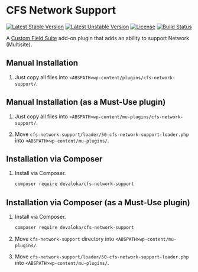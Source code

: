 # CFS Network Support

[![Latest Stable Version][stable-image]][stable-url]
[![Latest Unstable Version][unstable-image]][unstable-url]
[![License][license-image]][license-url]
[![Build Status][travis-image]][travis-url]

A [Custom Field Suite][custom-field-suite] add-on plugin that adds an ability to
support Network (Multisite).

## Manual Installation

1.  Just copy all files into `<ABSPATH>wp-content/plugins/cfs-network-support/`.

## Manual Installation (as a Must-Use plugin)

1.  Just copy all files into
    `<ABSPATH>wp-content/mu-plugins/cfs-network-support/`.

2.  Move `cfs-network-support/loader/50-cfs-network-support-loader.php`
    into `<ABSPATH>wp-content/mu-plugins/`.

## Installation via Composer

1.  Install via Composer.

    ```sh
    composer require devaloka/cfs-network-support
    ```

## Installation via Composer (as a Must-Use plugin)

1.  Install via Composer.

    ```sh
    composer require devaloka/cfs-network-support
    ```

2.  Move `cfs-network-support` directory into
    `<ABSPATH>wp-content/mu-plugins/`.

3.  Move `cfs-network-support/loader/50-cfs-network-support-loader.php`
    into `<ABSPATH>wp-content/mu-plugins/`.

[custom-field-suite]: https://ja.wordpress.org/plugins/custom-field-suite/

[stable-image]: https://poser.pugx.org/devaloka/cfs-network-support/v/stable
[stable-url]: https://packagist.org/packages/devaloka/cfs-network-support

[unstable-image]: https://poser.pugx.org/devaloka/cfs-network-support/v/unstable
[unstable-url]: https://packagist.org/packages/devaloka/cfs-network-support

[license-image]: https://poser.pugx.org/devaloka/cfs-network-support/license
[license-url]: https://packagist.org/packages/devaloka/cfs-network-support

[travis-image]: https://travis-ci.org/devaloka/cfs-network-support.svg?branch=master
[travis-url]: https://travis-ci.org/devaloka/cfs-network-support
